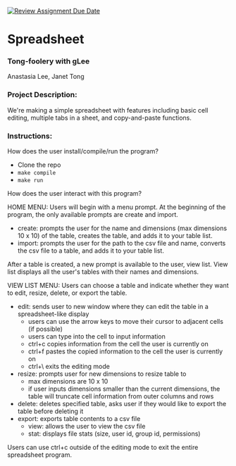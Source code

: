 [![Review Assignment Due Date](https://classroom.github.com/assets/deadline-readme-button-22041afd0340ce965d47ae6ef1cefeee28c7c493a6346c4f15d667ab976d596c.svg)](https://classroom.github.com/a/Vh67aNdh)
# Spreadsheet

### Tong-foolery with gLee

Anastasia Lee, Janet Tong
       
### Project Description:

We're making a simple spreadsheet with features including basic cell editing, multiple tabs in a sheet, and copy-and-paste functions.
  
### Instructions:

How does the user install/compile/run the program?

- Clone the repo
- `make compile`
- `make run`

How does the user interact with this program?

HOME MENU: 
Users will begin with a menu prompt. At the beginning of the program, the only available prompts are create and import. 
- create: prompts the user for the name and dimensions (max dimensions 10 x 10) of the table, creates the table, and adds it to your table list. 
- import: prompts the user for the path to the csv file and name, converts the csv file to a table, and adds it to your table list. 

After a table is created, a new prompt is available to the user, view list. View list displays all the user's tables with their names and dimensions.

VIEW LIST MENU: Users can choose a table and indicate whether they want to edit, resize, delete, or export the table. 
- edit: sends user to new window where they can edit the table in a spreadsheet-like display
  - users can use the arrow keys to move their cursor to adjacent cells (if possible)
  - users can type into the cell to input information 
  - ctrl+c copies information from the cell the user is currently on
  - ctrl+f pastes the copied information to the cell the user is currently on
  - ctrl+\ exits the editing mode  
- resize: prompts user for new dimensions to resize table to 
  - max dimensions are 10 x 10
  - if user inputs dimensions smaller than the current dimensions, the table will truncate cell information from outer columns and rows 
- delete: deletes specified table, asks user if they would like to export the table before deleting it 
- export: exports table contents to a csv file
  - view: allows the user to view the csv file 
  - stat: displays file stats (size, user id, group id, permissions)

Users can use ctrl+c outside of the editing mode to exit the entire spreadsheet program. 
